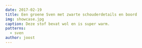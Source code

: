 ```yaml
---
date: 2017-02-19
title: Een groene Sven met zwarte schouderdetails en boord
img: showcase.jpg
caption: Deze stof bevat wol en is super warm.
patterns:
  - sven
author: joost
---
```


